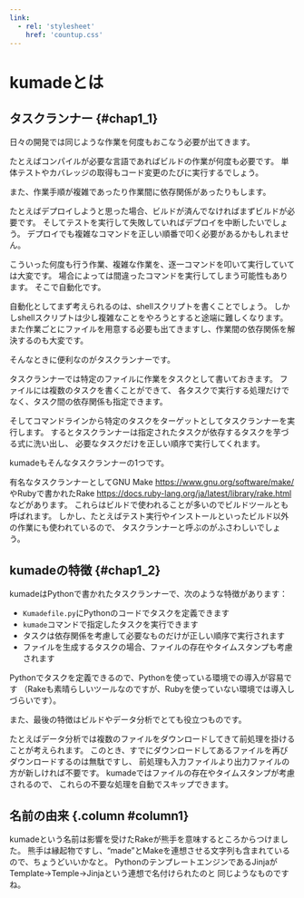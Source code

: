 ```yaml
---
link:
  - rel: 'stylesheet'
    href: 'countup.css'
---
```


# kumadeとは

## タスクランナー {#chap1_1}

日々の開発では同じような作業を何度もおこなう必要が出てきます。

たとえばコンパイルが必要な言語であればビルドの作業が何度も必要です。
単体テストやカバレッジの取得もコード変更のたびに実行するでしょう。

また、作業手順が複雑であったり作業間に依存関係があったりもします。

たとえばデプロイしようと思った場合、ビルドが済んでなければまずビルドが必要です。
そしてテストを実行して失敗していればデプロイを中断したいでしょう。
デプロイでも複雑なコマンドを正しい順番で叩く必要があるかもしれません。

こういった何度も行う作業、複雑な作業を、逐一コマンドを叩いて実行していては大変です。
場合によっては間違ったコマンドを実行してしまう可能性もあります。
そこで自動化です。

自動化としてまず考えられるのは、shellスクリプトを書くことでしょう。
しかしshellスクリプトは少し複雑なことをやろうとすると途端に難しくなります。
また作業ごとにファイルを用意する必要も出てきますし、作業間の依存関係を解決するのも大変です。

そんなときに便利なのがタスクランナーです。

タスクランナーでは特定のファイルに作業をタスクとして書いておきます。
ファイルには複数のタスクを書くことができて、
各タスクで実行する処理だけでなく、タスク間の依存関係も指定できます。

そしてコマンドラインから特定のタスクをターゲットとしてタスクランナーを実行します。
するとタスクランナーは指定されたタスクが依存するタスクを芋づる式に洗い出し、
必要なタスクだけを正しい順序で実行してくれます。

kumadeもそんなタスクランナーの1つです。

有名なタスクランナーとしてGNU Make
<span class="footnote">https://www.gnu.org/software/make/</span>
やRubyで書かれたRake
<span class="footnote">https://docs.ruby-lang.org/ja/latest/library/rake.html</span>
などがあります。
これらはビルドで使われることが多いのでビルドツールとも呼ばれます。
しかし、たとえばテスト実行やインストールといったビルド以外の作業にも使われているので、
タスクランナーと呼ぶのがふさわしいでしょう。

## kumadeの特徴 {#chap1_2}

kumadeはPythonで書かれたタスクランナーで、次のような特徴があります：

- `Kumadefile.py`にPythonのコードでタスクを定義できます
- `kumade`コマンドで指定したタスクを実行できます
- タスクは依存関係を考慮して必要なものだけが正しい順序で実行されます
- ファイルを生成するタスクの場合、ファイルの存在やタイムスタンプも考慮されます

Pythonでタスクを定義できるので、Pythonを使っている環境での導入が容易です
（Rakeも素晴らしいツールなのですが、Rubyを使っていない環境では導入しづらいです）。

また、最後の特徴はビルドやデータ分析でとても役立つものです。

たとえばデータ分析では複数のファイルをダウンロードしてきて前処理を掛けることが考えられます。
このとき、すでにダウンロードしてあるファイルを再びダウンロードするのは無駄ですし、
前処理も入力ファイルより出力ファイルの方が新しければ不要です。
kumadeではファイルの存在やタイムスタンプが考慮されるので、
これらの不要な処理を自動でスキップできます。

## 名前の由来 {.column #column1}

kumadeという名前は影響を受けたRakeが熊手を意味するところからつけました。
熊手は縁起物ですし、“made”とMakeを連想させる文字列も含まれているので、ちょうどいいかなと。
PythonのテンプレートエンジンであるJinjaがTemplate→Temple→Jinjaという連想で名付けられたのと
同じようなものですね。

